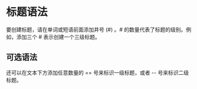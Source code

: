 # 标题语法
要创建标题，请在单词或短语前面添加井号 (#) 。# 的数量代表了标题的级别。例如，添加三个 # 表示创建一个三级标题。

## 可选语法
还可以在文本下方添加任意数量的 == 号来标识一级标题，或者 -- 号来标识二级标题。
